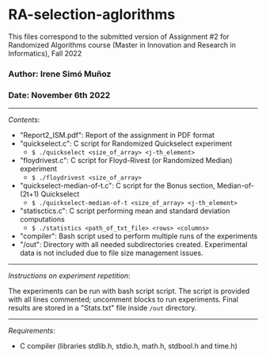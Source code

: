 # RA-selection-aglorithms
This files correspond to the submitted version of Assignment #2 for Randomized Algorithms course (Master in Innovation and Research in Informatics), Fall 2022

### Author: Irene Simó Muñoz
### Date: November 6th 2022

---------
*Contents*:
- "Report2_ISM.pdf": Report of the assignment in PDF format
- "quickselect.c": C script for Randomized Quickselect experiment
    - ```$ ./quickselect <size_of_array> <j-th_element>```
- "floydrivest.c": C script for Floyd-Rivest (or Randomized Median) experiment
    - ```$ ./floydrivest <size_of_array>```
- "quickselect-median-of-t.c": C script for the Bonus section, Median-of-(2t+1) Quickselect
    - ```$ ./quickselect-median-of-t <size_of_array> <j-th_element>```
- "statisctics.c": C script performing mean and standard deviation computations
    - ```$ ./statistics <path_of_txt_file> <rows> <columns>```
- "compiler": Bash script used to perform multiple runs of the experiments
- "/out": Directory with all needed subdirectories created. Experimental data is not included due to file size management issues.

---------
*Instructions on experiment repetition*:

The experiments can be run with bash script script. The script is provided with all lines commented; uncomment blocks to run experiments. Final results are stored in a "Stats.txt" file inside ```/out``` directory.

---------
*Requirements*:
- C compiler (libraries stdlib.h, stdio.h, math.h, stdbool.h and time.h)
